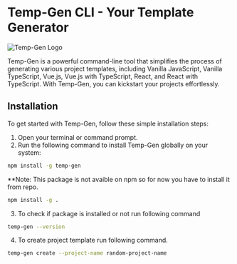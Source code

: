 # Temp-Gen CLI - Your Template Generator

![Temp-Gen Logo](https://i.ibb.co/F5hDZ1M/temp-gen-logo.png)

Temp-Gen is a powerful command-line tool that simplifies the process of generating various project templates, including Vanilla JavaScript, Vanilla TypeScript, Vue.js, Vue.js with TypeScript, React, and React with TypeScript. With Temp-Gen, you can kickstart your projects effortlessly.

## Installation

To get started with Temp-Gen, follow these simple installation steps:

1. Open your terminal or command prompt.
2. Run the following command to install Temp-Gen globally on your system:

```bash
npm install -g temp-gen
```

**Note: This package is not avaible on npm so for now you have to install it from repo.

```bash
npm install -g .
```

3. To check if package is installed or not run following command

```bash
temp-gen --version
```

4. To create project template run following command.

```bash
temp-gen create --project-name random-project-name
```
